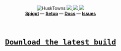 <p align="center">
    <img src="https://github.com/WiIIiam278/HuskTowns/blob/master/images/banner.png" alt="HuskTowns"/>
    <a href="https://github.com/WiIIiam278/HuskTowns/actions/workflows/ci.yml">
        <img src="https://img.shields.io/github/actions/workflow/status/WiIIiam278/HuskTowns/ci.yml?branch=master&logo=github"/>
    </a> 
    <a href="https://repo.william278.net/#/releases/net/william278/husktowns/">
        <img src="https://repo.william278.net/api/badge/latest/releases/net/william278/husktowns?color=00fb9a&name=Maven&prefix=v" />
    </a> 
    <a href="https://discord.gg/tVYhJfyDWG">
        <img src="https://img.shields.io/discord/818135932103557162.svg?label=&logo=discord&logoColor=fff&color=7389D8&labelColor=6A7EC2" />
    </a> 
    <br/>
    <b>
        <a href="https://www.spigotmc.org/resources/husktowns.92672/">Spigot</a>
    </b> —
    <b>
        <a href="https://william278.net/docs/husktowns/setup">Setup</a>
    </b> — 
    <b>
        <a href="https://william278.net/docs/husktowns/">Docs</a>
    </b> — 
    <b>
        <a href="http://github.com/WiIIiam278/HuskTowns/issues">Issues</a>
    </b>
</p>
<br/>
<h1>
<p align="center">
<a href="https://nightly.link/choke-dev/OpenPluginBuilds/workflows/HuskTowns/main/HuskTowns.zip"><code>Download the latest build</code></a>
</p>
</h1>

